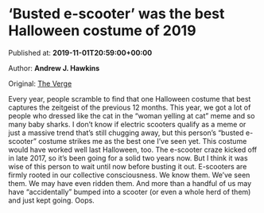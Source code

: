 
# ‘Busted e-scooter’ was the best Halloween costume of 2019

Published at: **2019-11-01T20:59:00+00:00**

Author: **Andrew J. Hawkins**

Original: [The Verge](https://www.theverge.com/2019/11/1/20943711/busted-e-scooter-electric-scooter-costume-halloween-2019)

Every year, people scramble to find that one Halloween costume that best captures the zeitgeist of the previous 12 months. This year, we got a lot of people who dressed like the cat in the “woman yelling at cat” meme and so many baby sharks. I don’t know if electric scooters qualify as a meme or just a massive trend that’s still chugging away, but this person’s “busted e-scooter” costume strikes me as the best one I’ve seen yet.
This costume would have worked well last Halloween, too. The e-scooter craze kicked off in late 2017, so it’s been going for a solid two years now. But I think it was wise of this person to wait until now before busting it out. E-scooters are firmly rooted in our collective consciousness. We know them. We’ve seen them. We may have even ridden them. And more than a handful of us may have “accidentally” bumped into a scooter (or even a whole herd of them) and just kept going. Oops.
